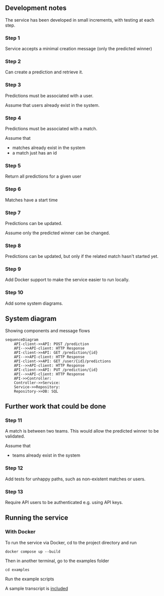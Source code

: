 ## Development notes

The service has been developed in small increments, with testing at each step.

### Step 1

Service accepts a minimal creation message (only the predicted winner)

### Step 2

Can create a prediction and retrieve it.

### Step 3

Predictions must be associated with a user.

Assume that users already exist in the system.

### Step 4

Predictions must be associated with a match.

Assume that 

* matches already exist in the system
* a match just has an id

### Step 5

Return all predictions for a given user

### Step 6

Matches have a start time

### Step 7

Predictions can be updated.

Assume only the predicted winner can be changed.

### Step 8

Predictions can be updated, but only if the related match hasn't started yet.

### Step 9

Add Docker support to make the service easier to run locally.

### Step 10

Add some system diagrams.

## System diagram

Showing components and message flows

```mermaid
sequenceDiagram
    API-client->>API: POST /prediction
    API-->>API-client: HTTP Response
    API-client->>API: GET /prediction/{id}
    API-->>API-client: HTTP Response
    API-client->>API: GET /user/{id}/predictions
    API-->>API-client: HTTP Response
    API-client->>API: PUT /prediction/{id}
    API-->>API-client: HTTP Response
    API->>Controller: 
    Controller->>Service: 
    Service->>Repository: 
    Repository->>DB: SQL
```

## Further work that could be done

### Step 11

A match is between two teams. This would allow the predicted winner to be validated.

Assume that

* teams already exist in the system

### Step 12

Add tests for unhappy paths, such as non-existent matches or users.

### Step 13

Require API users to be authenticated e.g. using API keys.

## Running the service

### With Docker

To run the service via Docker, cd to the project directory and run

`docker compose up --build`

Then in another terminal, go to the examples folder

`cd examples`

Run the example scripts

A sample transcript is [included](examples/examples.md)

